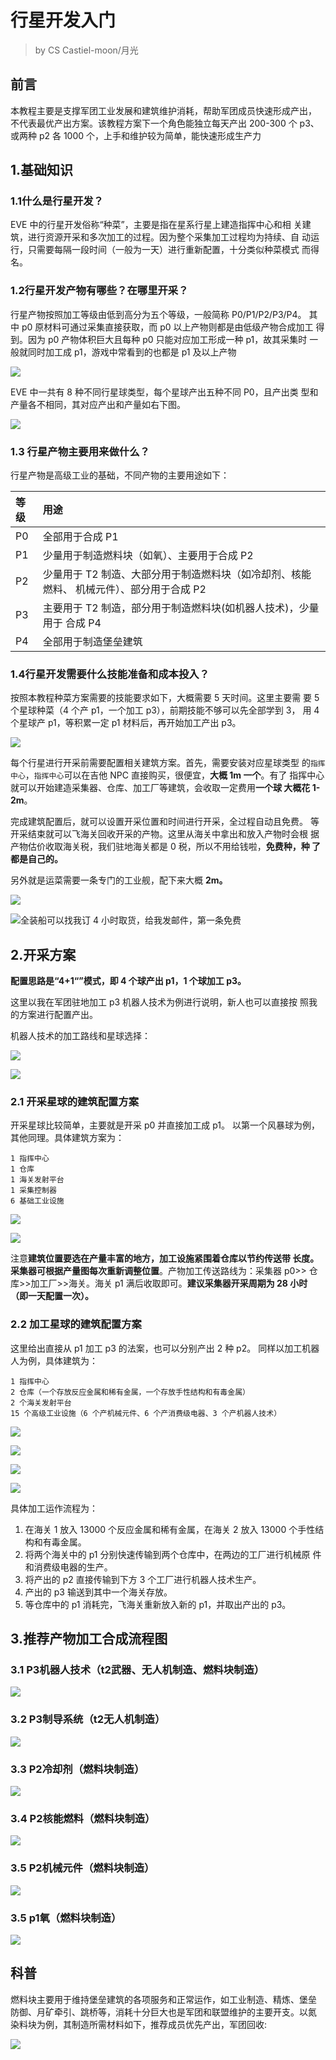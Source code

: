 # 行星开发入门

> by CS Castiel-moon/月光

## 前言

本教程主要是支撑军团工业发展和建筑维护消耗，帮助军团成员快速形成产出， 不代表最优产出方案。该教程方案下一个角色能独立每天产出 200-300 个 p3、 或两种 p2 各 1000 个，上手和维护较为简单，能快速形成生产力

## 1.基础知识

### 1.1什么是行星开发？

EVE 中的行星开发俗称“种菜”，主要是指在星系行星上建造指挥中心和相 关建筑，进行资源开采和多次加工的过程。因为整个采集加工过程均为持续、自 动运行，只需要每隔一段时间（一般为一天）进行重新配置，十分类似种菜模式 而得名。

### 1.2行星开发产物有哪些？在哪里开采？

行星产物按照加工等级由低到高分为五个等级，一般简称 P0/P1/P2/P3/P4。 其中 p0 原材料可通过采集直接获取，而 p0 以上产物则都是由低级产物合成加工 得到。因为 p0 产物体积巨大且每种 p0 只能对应加工形成一种 p1，故其采集时 一般就同时加工成 p1，游戏中常看到的也都是 p1 及以上产物

![](https://github.com/YunYuyuko/Fored/tree/8d1cf07bcc7d93b307afa258f4bd500fa6959b9f/.gitbook/assets/snipaste_2020-07-19_18-21-53.png)

EVE 中一共有 8 种不同行星球类型，每个星球产出五种不同 P0，且产出类 型和产量各不相同，其对应产出和产量如右下图。

![](https://github.com/YunYuyuko/Fored/tree/8d1cf07bcc7d93b307afa258f4bd500fa6959b9f/.gitbook/assets/snipaste_2020-07-19_18-22-41.png)

### 1.3 行星产物主要用来做什么？

行星产物是高级工业的基础，不同产物的主要用途如下：

| 等级 | 用途 |
| :--- | :--- |
| P0 | 全部用于合成 P1 |
| P1 | 少量用于制造燃料块（如氧）、主要用于合成 P2 |
| P2 | 少量用于 T2 制造、大部分用于制造燃料块（如冷却剂、核能燃料、 机械元件）、部分用于合成 P2 |
| P3 | 主要用于 T2 制造，部分用于制造燃料块\(如机器人技术\)，少量用于 合成 P4 |
| P4 | 全部用于制造堡垒建筑 |

### 1.4行星开发需要什么技能准备和成本投入？

按照本教程种菜方案需要的技能要求如下，大概需要 5 天时间。这里主要需 要 5 个星球种菜（4 个产 p1，一个加工 p3），前期技能不够可以先全部学到 3， 用 4 个星球产 p1，等积累一定 p1 材料后，再开始加工产出 p3。

![](https://github.com/YunYuyuko/Fored/tree/8d1cf07bcc7d93b307afa258f4bd500fa6959b9f/.gitbook/assets/snipaste_2020-07-19_18-26-03.png)

每个行星进行开采前需要配置相关建筑方案。首先，需要安装对应星球类型 的`指挥中心`，`指挥中心`可以在吉他 NPC 直接购买，很便宜，**大概 1m 一个**。有了 指挥中心就可以开始建造采集器、仓库、加工厂等建筑，会收取一定费用**一个球 大概花 1-2m**。

完成建筑配置后，就可以设置开采位置和时间进行开采，全过程自动且免费。 等开采结束就可以飞海关回收开采的产物。这里从海关中拿出和放入产物时会根 据产物估价收取海关税，我们驻地海关都是 0 税，所以不用给钱啦，**免费种，种 了都是自己的。**

另外就是运菜需要一条专门的工业舰，配下来大概 **2m。**

![](https://github.com/YunYuyuko/Fored/tree/8d1cf07bcc7d93b307afa258f4bd500fa6959b9f/.gitbook/assets/snipaste_2020-07-19_18-27-34.png)

![&#x5168;&#x88C5;&#x8239;&#x53EF;&#x4EE5;&#x627E;&#x6211;&#x8BA2; 4 &#x5C0F;&#x65F6;&#x53D6;&#x8D27;&#xFF0C;&#x7ED9;&#x6211;&#x53D1;&#x90AE;&#x4EF6;&#xFF0C;&#x7B2C;&#x4E00;&#x6761;&#x514D;&#x8D39;](https://github.com/YunYuyuko/Fored/tree/8d1cf07bcc7d93b307afa258f4bd500fa6959b9f/.gitbook/assets/snipaste_2020-07-19_18-28-09.png)

## 2.开采方案

**配置思路是“4+1“”模式，即 4 个球产出 p1，1 个球加工 p3。**

这里以我在军团驻地加工 p3 机器人技术为例进行说明，新人也可以直接按 照我的方案进行配置产出。

机器人技术的加工路线和星球选择：

![](https://github.com/YunYuyuko/Fored/tree/8d1cf07bcc7d93b307afa258f4bd500fa6959b9f/.gitbook/assets/snipaste_2020-07-19_18-29-14.png)

![](https://github.com/YunYuyuko/Fored/tree/8d1cf07bcc7d93b307afa258f4bd500fa6959b9f/.gitbook/assets/snipaste_2020-07-19_18-33-16.png)

### 2.1 开采星球的建筑配置方案

开采星球比较简单，主要就是开采 p0 并直接加工成 p1。 以第一个风暴球为例，其他同理。具体建筑方案为：

```text
1 指挥中心 
1 仓库 
1 海关发射平台 
1 采集控制器 
6 基础工业设施
```

![](https://github.com/YunYuyuko/Fored/tree/8d1cf07bcc7d93b307afa258f4bd500fa6959b9f/.gitbook/assets/snipaste_2020-07-19_18-34-55.png)

![](https://github.com/YunYuyuko/Fored/tree/8d1cf07bcc7d93b307afa258f4bd500fa6959b9f/.gitbook/assets/snipaste_2020-07-19_18-35-10.png)

注意**建筑位置要选在产量丰富的地方，加工设施紧围着仓库以节约传送带 长度。采集器可根据产量图每次重新调整位置**。产物加工传送路线为：采集器 p0&gt;&gt; 仓库&gt;&gt;加工厂&gt;&gt;海关。海关 p1 满后收取即可。**建议采集器开采周期为 28 小时 （即一天配置一次）。**

### 2.2 加工星球的建筑配置方案

这里给出直接从 p1 加工 p3 的法案，也可以分别产出 2 种 p2。 同样以加工机器人为例，具体建筑为：

```text
1 指挥中心
2 仓库（一个存放反应金属和稀有金属，一个存放手性结构和有毒金属）
2 个海关发射平台
15 个高级工业设施（6 个产机械元件、6 个产消费级电器、3 个产机器人技术）
```

![](https://github.com/YunYuyuko/Fored/tree/8d1cf07bcc7d93b307afa258f4bd500fa6959b9f/.gitbook/assets/snipaste_2020-07-19_18-37-26.png)

![](https://github.com/YunYuyuko/Fored/tree/8d1cf07bcc7d93b307afa258f4bd500fa6959b9f/.gitbook/assets/snipaste_2020-07-19_18-38-11.png)

![](https://github.com/YunYuyuko/Fored/tree/8d1cf07bcc7d93b307afa258f4bd500fa6959b9f/.gitbook/assets/snipaste_2020-07-19_18-38-32.png)

![](https://github.com/YunYuyuko/Fored/tree/8d1cf07bcc7d93b307afa258f4bd500fa6959b9f/.gitbook/assets/snipaste_2020-07-19_18-38-52.png)

具体加工运作流程为：

1. 在海关 1 放入 13000 个反应金属和稀有金属，在海关 2 放入 13000 个手性结 构和有毒金属。
2. 将两个海关中的 p1 分别快速传输到两个仓库中，在两边的工厂进行机械原 件和消费级电器的生产。
3. 将产出的 p2 直接传输到下方 3 个工厂进行机器人技术生产。
4. 产出的 p3 输送到其中一个海关存放。
5. 等仓库中的 p1 消耗完，飞海关重新放入新的 p1，并取出产出的 p3。

## 3.推荐产物加工合成流程图

### 3.1 P3机器人技术（t2武器、无人机制造、燃料块制造）

![](https://github.com/YunYuyuko/Fored/tree/8d1cf07bcc7d93b307afa258f4bd500fa6959b9f/.gitbook/assets/snipaste_2020-07-19_18-41-48.png)

### 3.2 P3制导系统（t2无人机制造）

![](https://github.com/YunYuyuko/Fored/tree/8d1cf07bcc7d93b307afa258f4bd500fa6959b9f/.gitbook/assets/snipaste_2020-07-19_18-41-58.png)

### 3.3 P2冷却剂（燃料块制造）

![](https://github.com/YunYuyuko/Fored/tree/8d1cf07bcc7d93b307afa258f4bd500fa6959b9f/.gitbook/assets/snipaste_2020-07-19_18-42-10.png)

### 3.4 P2核能燃料（燃料块制造）

![](https://github.com/YunYuyuko/Fored/tree/8d1cf07bcc7d93b307afa258f4bd500fa6959b9f/.gitbook/assets/snipaste_2020-07-19_18-42-19.png)

### 3.5 P2机械元件（燃料块制造）

![](https://github.com/YunYuyuko/Fored/tree/8d1cf07bcc7d93b307afa258f4bd500fa6959b9f/.gitbook/assets/snipaste_2020-07-19_18-42-31.png)

### 3.5 p1氧（燃料块制造）

![](https://github.com/YunYuyuko/Fored/tree/8d1cf07bcc7d93b307afa258f4bd500fa6959b9f/.gitbook/assets/snipaste_2020-07-19_18-42-41.png)

## 科普

燃料块主要用于维持堡垒建筑的各项服务和正常运作，如工业制造、精炼、堡垒 防御、月矿牵引、跳桥等，消耗十分巨大也是军团和联盟维护的主要开支。以氮 染料块为例，其制造所需材料如下，推荐成员优先产出，军团回收:

![](https://github.com/YunYuyuko/Fored/tree/8d1cf07bcc7d93b307afa258f4bd500fa6959b9f/.gitbook/assets/snipaste_2020-07-19_18-42-53%20%281%29%20%281%29.png)

